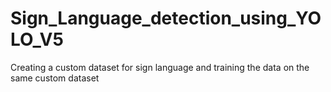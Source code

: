 # Sign_Language_detection_using_YOLO_V5
Creating a custom dataset for sign language and training the data on the same custom dataset
